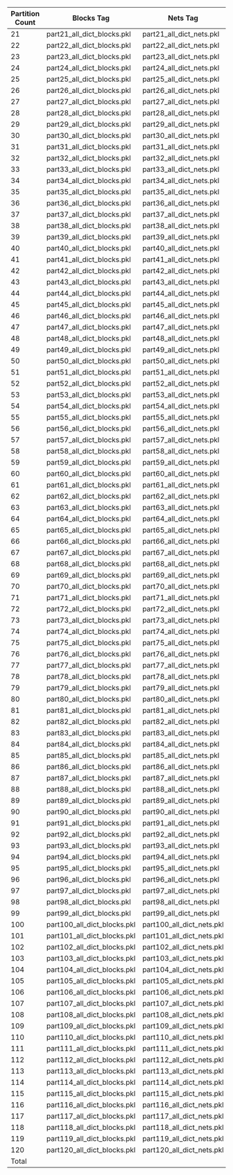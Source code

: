 | Partition Count | Blocks Tag                  | Nets Tag                  | Terminals Tag                  | #Training examples | #Validation examples |
|-----------------|-----------------------------|---------------------------|--------------------------------|--------------------|----------------------|
| 21              | part21_all_dict_blocks.pkl  | part21_all_dict_nets.pkl  | part21_all_dict_terminals.pkl  | 10000              | 1                    |
| 22              | part22_all_dict_blocks.pkl  | part22_all_dict_nets.pkl  | part22_all_dict_terminals.pkl  | 10000              | 1                    |
| 23              | part23_all_dict_blocks.pkl  | part23_all_dict_nets.pkl  | part23_all_dict_terminals.pkl  | 10000              | 1                    |
| 24              | part24_all_dict_blocks.pkl  | part24_all_dict_nets.pkl  | part24_all_dict_terminals.pkl  | 10000              | 1                    |
| 25              | part25_all_dict_blocks.pkl  | part25_all_dict_nets.pkl  | part25_all_dict_terminals.pkl  | 10000              | 1                    |
| 26              | part26_all_dict_blocks.pkl  | part26_all_dict_nets.pkl  | part26_all_dict_terminals.pkl  | 10000              | 1                    |
| 27              | part27_all_dict_blocks.pkl  | part27_all_dict_nets.pkl  | part27_all_dict_terminals.pkl  | 10000              | 1                    |
| 28              | part28_all_dict_blocks.pkl  | part28_all_dict_nets.pkl  | part28_all_dict_terminals.pkl  | 10000              | 1                    |
| 29              | part29_all_dict_blocks.pkl  | part29_all_dict_nets.pkl  | part29_all_dict_terminals.pkl  | 10000              | 1                    |
| 30              | part30_all_dict_blocks.pkl  | part30_all_dict_nets.pkl  | part30_all_dict_terminals.pkl  | 10000              | 1                    |
| 31              | part31_all_dict_blocks.pkl  | part31_all_dict_nets.pkl  | part31_all_dict_terminals.pkl  | 10000              | 1                    |
| 32              | part32_all_dict_blocks.pkl  | part32_all_dict_nets.pkl  | part32_all_dict_terminals.pkl  | 10000              | 1                    |
| 33              | part33_all_dict_blocks.pkl  | part33_all_dict_nets.pkl  | part33_all_dict_terminals.pkl  | 10000              | 1                    |
| 34              | part34_all_dict_blocks.pkl  | part34_all_dict_nets.pkl  | part34_all_dict_terminals.pkl  | 10000              | 1                    |
| 35              | part35_all_dict_blocks.pkl  | part35_all_dict_nets.pkl  | part35_all_dict_terminals.pkl  | 10000              | 1                    |
| 36              | part36_all_dict_blocks.pkl  | part36_all_dict_nets.pkl  | part36_all_dict_terminals.pkl  | 10000              | 1                    |
| 37              | part37_all_dict_blocks.pkl  | part37_all_dict_nets.pkl  | part37_all_dict_terminals.pkl  | 10000              | 1                    |
| 38              | part38_all_dict_blocks.pkl  | part38_all_dict_nets.pkl  | part38_all_dict_terminals.pkl  | 10000              | 1                    |
| 39              | part39_all_dict_blocks.pkl  | part39_all_dict_nets.pkl  | part39_all_dict_terminals.pkl  | 10000              | 1                    |
| 40              | part40_all_dict_blocks.pkl  | part40_all_dict_nets.pkl  | part40_all_dict_terminals.pkl  | 10000              | 1                    |
| 41              | part41_all_dict_blocks.pkl  | part41_all_dict_nets.pkl  | part41_all_dict_terminals.pkl  | 10000              | 1                    |
| 42              | part42_all_dict_blocks.pkl  | part42_all_dict_nets.pkl  | part42_all_dict_terminals.pkl  | 10000              | 1                    |
| 43              | part43_all_dict_blocks.pkl  | part43_all_dict_nets.pkl  | part43_all_dict_terminals.pkl  | 10000              | 1                    |
| 44              | part44_all_dict_blocks.pkl  | part44_all_dict_nets.pkl  | part44_all_dict_terminals.pkl  | 10000              | 1                    |
| 45              | part45_all_dict_blocks.pkl  | part45_all_dict_nets.pkl  | part45_all_dict_terminals.pkl  | 10000              | 1                    |
| 46              | part46_all_dict_blocks.pkl  | part46_all_dict_nets.pkl  | part46_all_dict_terminals.pkl  | 10000              | 1                    |
| 47              | part47_all_dict_blocks.pkl  | part47_all_dict_nets.pkl  | part47_all_dict_terminals.pkl  | 10000              | 1                    |
| 48              | part48_all_dict_blocks.pkl  | part48_all_dict_nets.pkl  | part48_all_dict_terminals.pkl  | 10000              | 1                    |
| 49              | part49_all_dict_blocks.pkl  | part49_all_dict_nets.pkl  | part49_all_dict_terminals.pkl  | 10000              | 1                    |
| 50              | part50_all_dict_blocks.pkl  | part50_all_dict_nets.pkl  | part50_all_dict_terminals.pkl  | 10000              | 1                    |
| 51              | part51_all_dict_blocks.pkl  | part51_all_dict_nets.pkl  | part51_all_dict_terminals.pkl  | 10000              | 1                    |
| 52              | part52_all_dict_blocks.pkl  | part52_all_dict_nets.pkl  | part52_all_dict_terminals.pkl  | 10000              | 1                    |
| 53              | part53_all_dict_blocks.pkl  | part53_all_dict_nets.pkl  | part53_all_dict_terminals.pkl  | 10000              | 1                    |
| 54              | part54_all_dict_blocks.pkl  | part54_all_dict_nets.pkl  | part54_all_dict_terminals.pkl  | 10000              | 1                    |
| 55              | part55_all_dict_blocks.pkl  | part55_all_dict_nets.pkl  | part55_all_dict_terminals.pkl  | 10000              | 1                    |
| 56              | part56_all_dict_blocks.pkl  | part56_all_dict_nets.pkl  | part56_all_dict_terminals.pkl  | 10000              | 1                    |
| 57              | part57_all_dict_blocks.pkl  | part57_all_dict_nets.pkl  | part57_all_dict_terminals.pkl  | 10000              | 1                    |
| 58              | part58_all_dict_blocks.pkl  | part58_all_dict_nets.pkl  | part58_all_dict_terminals.pkl  | 10000              | 1                    |
| 59              | part59_all_dict_blocks.pkl  | part59_all_dict_nets.pkl  | part59_all_dict_terminals.pkl  | 10000              | 1                    |
| 60              | part60_all_dict_blocks.pkl  | part60_all_dict_nets.pkl  | part60_all_dict_terminals.pkl  | 10000              | 1                    |
| 61              | part61_all_dict_blocks.pkl  | part61_all_dict_nets.pkl  | part61_all_dict_terminals.pkl  | 10000              | 1                    |
| 62              | part62_all_dict_blocks.pkl  | part62_all_dict_nets.pkl  | part62_all_dict_terminals.pkl  | 10000              | 1                    |
| 63              | part63_all_dict_blocks.pkl  | part63_all_dict_nets.pkl  | part63_all_dict_terminals.pkl  | 10000              | 1                    |
| 64              | part64_all_dict_blocks.pkl  | part64_all_dict_nets.pkl  | part64_all_dict_terminals.pkl  | 10000              | 1                    |
| 65              | part65_all_dict_blocks.pkl  | part65_all_dict_nets.pkl  | part65_all_dict_terminals.pkl  | 10000              | 1                    |
| 66              | part66_all_dict_blocks.pkl  | part66_all_dict_nets.pkl  | part66_all_dict_terminals.pkl  | 10000              | 1                    |
| 67              | part67_all_dict_blocks.pkl  | part67_all_dict_nets.pkl  | part67_all_dict_terminals.pkl  | 10000              | 1                    |
| 68              | part68_all_dict_blocks.pkl  | part68_all_dict_nets.pkl  | part68_all_dict_terminals.pkl  | 10000              | 1                    |
| 69              | part69_all_dict_blocks.pkl  | part69_all_dict_nets.pkl  | part69_all_dict_terminals.pkl  | 10000              | 1                    |
| 70              | part70_all_dict_blocks.pkl  | part70_all_dict_nets.pkl  | part70_all_dict_terminals.pkl  | 10000              | 1                    |
| 71              | part71_all_dict_blocks.pkl  | part71_all_dict_nets.pkl  | part71_all_dict_terminals.pkl  | 10000              | 1                    |
| 72              | part72_all_dict_blocks.pkl  | part72_all_dict_nets.pkl  | part72_all_dict_terminals.pkl  | 10000              | 1                    |
| 73              | part73_all_dict_blocks.pkl  | part73_all_dict_nets.pkl  | part73_all_dict_terminals.pkl  | 10000              | 1                    |
| 74              | part74_all_dict_blocks.pkl  | part74_all_dict_nets.pkl  | part74_all_dict_terminals.pkl  | 10000              | 1                    |
| 75              | part75_all_dict_blocks.pkl  | part75_all_dict_nets.pkl  | part75_all_dict_terminals.pkl  | 10000              | 1                    |
| 76              | part76_all_dict_blocks.pkl  | part76_all_dict_nets.pkl  | part76_all_dict_terminals.pkl  | 10000              | 1                    |
| 77              | part77_all_dict_blocks.pkl  | part77_all_dict_nets.pkl  | part77_all_dict_terminals.pkl  | 10000              | 1                    |
| 78              | part78_all_dict_blocks.pkl  | part78_all_dict_nets.pkl  | part78_all_dict_terminals.pkl  | 10000              | 1                    |
| 79              | part79_all_dict_blocks.pkl  | part79_all_dict_nets.pkl  | part79_all_dict_terminals.pkl  | 10000              | 1                    |
| 80              | part80_all_dict_blocks.pkl  | part80_all_dict_nets.pkl  | part80_all_dict_terminals.pkl  | 10000              | 1                    |
| 81              | part81_all_dict_blocks.pkl  | part81_all_dict_nets.pkl  | part81_all_dict_terminals.pkl  | 10000              | 1                    |
| 82              | part82_all_dict_blocks.pkl  | part82_all_dict_nets.pkl  | part82_all_dict_terminals.pkl  | 10000              | 1                    |
| 83              | part83_all_dict_blocks.pkl  | part83_all_dict_nets.pkl  | part83_all_dict_terminals.pkl  | 10000              | 1                    |
| 84              | part84_all_dict_blocks.pkl  | part84_all_dict_nets.pkl  | part84_all_dict_terminals.pkl  | 10000              | 1                    |
| 85              | part85_all_dict_blocks.pkl  | part85_all_dict_nets.pkl  | part85_all_dict_terminals.pkl  | 10000              | 1                    |
| 86              | part86_all_dict_blocks.pkl  | part86_all_dict_nets.pkl  | part86_all_dict_terminals.pkl  | 10000              | 1                    |
| 87              | part87_all_dict_blocks.pkl  | part87_all_dict_nets.pkl  | part87_all_dict_terminals.pkl  | 10000              | 1                    |
| 88              | part88_all_dict_blocks.pkl  | part88_all_dict_nets.pkl  | part88_all_dict_terminals.pkl  | 10000              | 1                    |
| 89              | part89_all_dict_blocks.pkl  | part89_all_dict_nets.pkl  | part89_all_dict_terminals.pkl  | 10000              | 1                    |
| 90              | part90_all_dict_blocks.pkl  | part90_all_dict_nets.pkl  | part90_all_dict_terminals.pkl  | 10000              | 1                    |
| 91              | part91_all_dict_blocks.pkl  | part91_all_dict_nets.pkl  | part91_all_dict_terminals.pkl  | 10000              | 1                    |
| 92              | part92_all_dict_blocks.pkl  | part92_all_dict_nets.pkl  | part92_all_dict_terminals.pkl  | 10000              | 1                    |
| 93              | part93_all_dict_blocks.pkl  | part93_all_dict_nets.pkl  | part93_all_dict_terminals.pkl  | 10000              | 1                    |
| 94              | part94_all_dict_blocks.pkl  | part94_all_dict_nets.pkl  | part94_all_dict_terminals.pkl  | 10000              | 1                    |
| 95              | part95_all_dict_blocks.pkl  | part95_all_dict_nets.pkl  | part95_all_dict_terminals.pkl  | 10000              | 1                    |
| 96              | part96_all_dict_blocks.pkl  | part96_all_dict_nets.pkl  | part96_all_dict_terminals.pkl  | 10000              | 1                    |
| 97              | part97_all_dict_blocks.pkl  | part97_all_dict_nets.pkl  | part97_all_dict_terminals.pkl  | 10000              | 1                    |
| 98              | part98_all_dict_blocks.pkl  | part98_all_dict_nets.pkl  | part98_all_dict_terminals.pkl  | 10000              | 1                    |
| 99              | part99_all_dict_blocks.pkl  | part99_all_dict_nets.pkl  | part99_all_dict_terminals.pkl  | 10000              | 1                    |
| 100             | part100_all_dict_blocks.pkl | part100_all_dict_nets.pkl | part100_all_dict_terminals.pkl | 10000              | 1                    |
| 101             | part101_all_dict_blocks.pkl | part101_all_dict_nets.pkl | part101_all_dict_terminals.pkl | 10000              | 1                    |
| 102             | part102_all_dict_blocks.pkl | part102_all_dict_nets.pkl | part102_all_dict_terminals.pkl | 10000              | 1                    |
| 103             | part103_all_dict_blocks.pkl | part103_all_dict_nets.pkl | part103_all_dict_terminals.pkl | 10000              | 1                    |
| 104             | part104_all_dict_blocks.pkl | part104_all_dict_nets.pkl | part104_all_dict_terminals.pkl | 10000              | 1                    |
| 105             | part105_all_dict_blocks.pkl | part105_all_dict_nets.pkl | part105_all_dict_terminals.pkl | 10000              | 1                    |
| 106             | part106_all_dict_blocks.pkl | part106_all_dict_nets.pkl | part106_all_dict_terminals.pkl | 10000              | 1                    |
| 107             | part107_all_dict_blocks.pkl | part107_all_dict_nets.pkl | part107_all_dict_terminals.pkl | 10000              | 1                    |
| 108             | part108_all_dict_blocks.pkl | part108_all_dict_nets.pkl | part108_all_dict_terminals.pkl | 10000              | 1                    |
| 109             | part109_all_dict_blocks.pkl | part109_all_dict_nets.pkl | part109_all_dict_terminals.pkl | 10000              | 1                    |
| 110             | part110_all_dict_blocks.pkl | part110_all_dict_nets.pkl | part110_all_dict_terminals.pkl | 10000              | 1                    |
| 111             | part111_all_dict_blocks.pkl | part111_all_dict_nets.pkl | part111_all_dict_terminals.pkl | 10000              | 1                    |
| 112             | part112_all_dict_blocks.pkl | part112_all_dict_nets.pkl | part112_all_dict_terminals.pkl | 10000              | 1                    |
| 113             | part113_all_dict_blocks.pkl | part113_all_dict_nets.pkl | part113_all_dict_terminals.pkl | 10000              | 1                    |
| 114             | part114_all_dict_blocks.pkl | part114_all_dict_nets.pkl | part114_all_dict_terminals.pkl | 10000              | 1                    |
| 115             | part115_all_dict_blocks.pkl | part115_all_dict_nets.pkl | part115_all_dict_terminals.pkl | 10000              | 1                    |
| 116             | part116_all_dict_blocks.pkl | part116_all_dict_nets.pkl | part116_all_dict_terminals.pkl | 10000              | 1                    |
| 117             | part117_all_dict_blocks.pkl | part117_all_dict_nets.pkl | part117_all_dict_terminals.pkl | 10000              | 1                    |
| 118             | part118_all_dict_blocks.pkl | part118_all_dict_nets.pkl | part118_all_dict_terminals.pkl | 10000              | 1                    |
| 119             | part119_all_dict_blocks.pkl | part119_all_dict_nets.pkl | part119_all_dict_terminals.pkl | 10000              | 1                    |
| 120             | part120_all_dict_blocks.pkl | part120_all_dict_nets.pkl | part120_all_dict_terminals.pkl | 10000              | 1                    |
| Total           |                             |                           |                                | 1M                 | 100                  |
